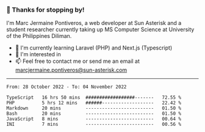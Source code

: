 ### 👋 Thanks for stopping by!

I'm Marc Jermaine Pontiveros, a web developer at Sun Asterisk and a student researcher currently taking up MS Computer Science at University of the Philippines Diliman. 

- 🌱 I'm currently learning Laravel (PHP) and Next.js (Typescript)
- 👀 I'm interested in 
- 📫 Feel free to contact me or send me an email at marcjermaine.pontiveros@sun-asterisk.com

---

<!--START_SECTION:waka-->

```text
From: 28 October 2022 - To: 04 November 2022

TypeScript   16 hrs 50 mins  ##################-------   72.55 %
PHP          5 hrs 12 mins   ######-------------------   22.42 %
Markdown     20 mins         -------------------------   01.50 %
Bash         20 mins         -------------------------   01.50 %
JavaScript   8 mins          -------------------------   00.64 %
INI          7 mins          -------------------------   00.56 %
```

<!--END_SECTION:waka-->

<!---
marcjermainepontiveros-sun/marcjermainepontiveros-sun is a ✨ special ✨ repository because its `README.md` (this file) appears on your GitHub profile.
You can click the Preview link to take a look at your changes.

- 👋 Hi, I’m Marc Jermaine Pontiveros!
- 👀 I’m interested in 
- 🌱 I’m currently learning ...
- 💞️ I’m looking to collaborate on ...
- 📫 How to reach me ...

--->
